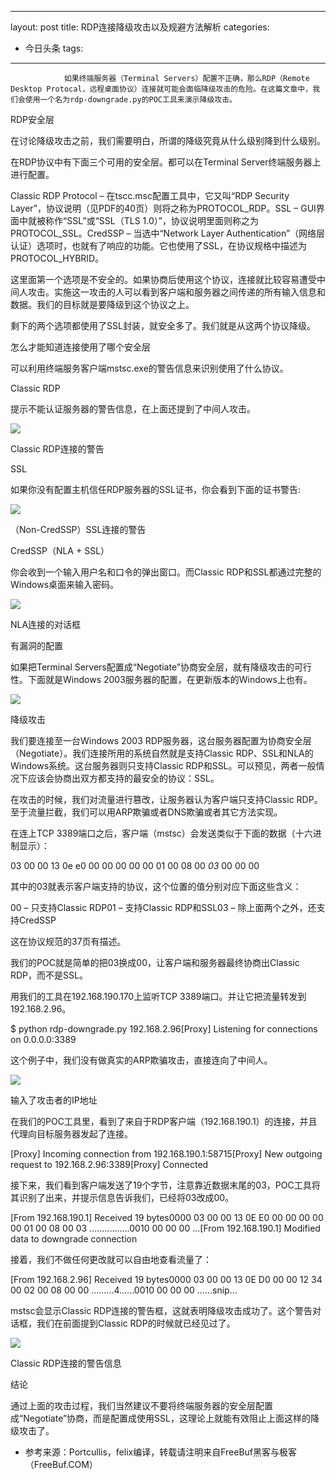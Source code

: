 
---
layout: post
title: RDP连接降级攻击以及规避方法解析
categories:
- 今日头条
tags:
---
				如果终端服务器（Terminal Servers）配置不正确，那么RDP（Remote Desktop Protocal，远程桌面协议）连接就可能会面临降级攻击的危险。在这篇文章中，我们会使用一个名为rdp-downgrade.py的POC工具来演示降级攻击。

RDP安全层

在讨论降级攻击之前，我们需要明白，所谓的降级究竟从什么级别降到什么级别。

在RDP协议中有下面三个可用的安全层。都可以在Terminal Server终端服务器上进行配置。

Classic RDP Protocol – 在tscc.msc配置工具中，它又叫“RDP Security Layer”，协议说明（见PDF的40页）则将之称为PROTOCOL_RDP。SSL – GUI界面中就被称作“SSL”或“SSL（TLS 1.0）”，协议说明里面则称之为PROTOCOL_SSL。CredSSP – 当选中“Network Layer Authentication”（网络层认证）选项时，也就有了响应的功能。它也使用了SSL，在协议规格中描述为PROTOCOL_HYBRID。

这里面第一个选项是不安全的。如果协商后使用这个协议，连接就比较容易遭受中间人攻击。实施这一攻击的人可以看到客户端和服务器之间传递的所有输入信息和数据。我们的目标就是要降级到这个协议之上。

剩下的两个选项都使用了SSL封装，就安全多了。我们就是从这两个协议降级。

怎么才能知道连接使用了哪个安全层

可以利用终端服务客户端mstsc.exe的警告信息来识别使用了什么协议。

Classic RDP

提示不能认证服务器的警告信息，在上面还提到了中间人攻击。

![](http://p1.pstatp.com/large/9e1000841c3203055ba)

Classic RDP连接的警告

SSL

如果你没有配置主机信任RDP服务器的SSL证书，你会看到下面的证书警告:

![](http://p3.pstatp.com/large/9aa0009c3adec94a6cd)

（Non-CredSSP）SSL连接的警告

CredSSP（NLA + SSL）

你会收到一个输入用户名和口令的弹出窗口。而Classic RDP和SSL都通过完整的Windows桌面来输入密码。

![](http://p3.pstatp.com/large/9e00008459dc6397da5)

NLA连接的对话框

有漏洞的配置

如果把Terminal Servers配置成“Negotiate”协商安全层，就有降级攻击的可行性。下面就是Windows 2003服务器的配置，在更新版本的Windows上也有。

![](http://p1.pstatp.com/large/9e00008459c77f867f7)

降级攻击

我们要连接至一台Windows 2003 RDP服务器，这台服务器配置为协商安全层（Negotiate）。我们连接所用的系统自然就是支持Classic RDP、SSL和NLA的Windows系统。这台服务器则只支持Classic RDP和SSL。可以预见，两者一般情况下应该会协商出双方都支持的最安全的协议：SSL。

在攻击的时候，我们对流量进行篡改，让服务器认为客户端只支持Classic RDP。至于流量拦截，我们可以用ARP欺骗或者DNS欺骗或者其它方法实现。

在连上TCP 3389端口之后，客户端（mstsc）会发送类似于下面的数据（十六进制显示）：

03 00 00 13 0e e0 00 00 00 00 00 01 00 08 00 *03* 00 00 00

其中的03就表示客户端支持的协议，这个位置的值分别对应下面这些含义：

00 – 只支持Classic RDP01 – 支持Classic RDP和SSL03 – 除上面两个之外，还支持CredSSP

这在协议规范的37页有描述。

我们的POC就是简单的把03换成00，让客户端和服务器最终协商出Classic RDP，而不是SSL。

用我们的工具在192.168.190.170上监听TCP 3389端口。并让它把流量转发到192.168.2.96。

$ python rdp-downgrade.py 192.168.2.96[Proxy] Listening for connections on 0.0.0.0:3389

这个例子中，我们没有做真实的ARP欺骗攻击，直接连向了中间人。

![](http://p3.pstatp.com/large/9de0007d2f812b41185)

输入了攻击者的IP地址

在我们的POC工具里，看到了来自于RDP客户端（192.168.190.1）的连接，并且代理向目标服务器发起了连接。

[Proxy] Incoming connection from 192.168.190.1:58715[Proxy] New outgoing request to 192.168.2.96:3389[Proxy] Connected

接下来，我们看到客户端发送了19个字节，注意靠近数据末尾的03，POC工具将其识别了出来，并提示信息告诉我们，已经将03改成00。

[From 192.168.190.1] Received 19 bytes0000 03 00 00 13 0E E0 00 00 00 00 00 01 00 08 00 03 ................0010 00 00 00 ...[From 192.168.190.1] Modified data to downgrade connection

接着，我们不做任何更改就可以自由地查看流量了：

[From 192.168.2.96] Received 19 bytes0000 03 00 00 13 0E D0 00 00 12 34 00 02 00 08 00 00 .........4......0010 00 00 00 ......snip...

mstsc会显示Classic RDP连接的警告框，这就表明降级攻击成功了。这个警告对话框，我们在前面提到Classic RDP的时候就已经见过了。

![](http://p3.pstatp.com/large/9e1000841c4335345b6)

Classic RDP连接的警告信息

结论

通过上面的攻击过程，我们当然建议不要将终端服务器的安全层配置成“Negotiate”协商，而是配置成使用SSL，这理论上就能有效阻止上面这样的降级攻击了。

* 参考来源：Portcullis，felix编译，转载请注明来自FreeBuf黑客与极客（FreeBuf.COM）